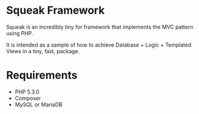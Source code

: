 # Squeak Framework

Squeak is an incredibly tiny for framework that implements the MVC pattern using PHP.

It is intended as a sample of how to achieve Database + Logic + Templated Views in a tiny, fast, package.

# Requirements

- PHP 5.3.0
- Composer
- MySQL or MariaDB